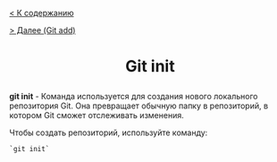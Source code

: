 
[< К содержанию](readme.md) 

[ > Далее (Git add)](./add.md)

 #  <p style="text-align: center;">Git init</p>

**git init** - Команда используется для создания нового локального репозитория Git. Она превращает обычную папку в репозиторий, в котором Git сможет отслеживать изменения.

Чтобы создать репозиторий, используйте команду:

```bash=
`git init`
```

